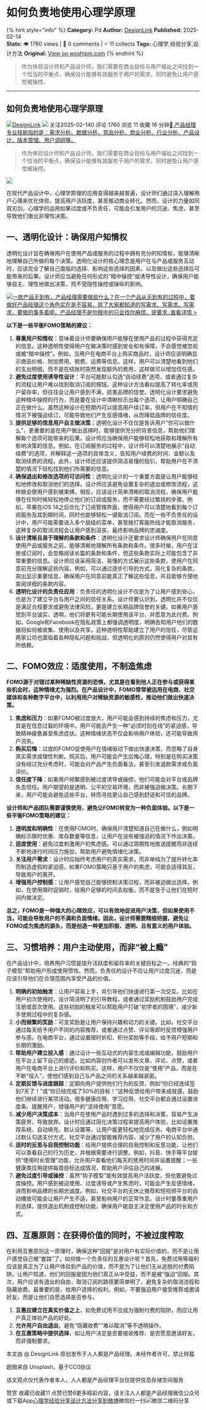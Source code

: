 # 如何负责地使用心理学原理
{% hint style="info" %}
**Category:** Pd
**Author:** [DesignLink](https://www.woshipm.com/u/260724)
**Published:** 2025-02-14  
**Stats:** 👁️ 1760 views | 💬 0 comments | ⭐ 11 collects
**Tags:** 心理学,经验分享,设计方法
**Original:** [View on woshipm.com](https://www.woshipm.com/pd/6179101.html)
{% endhint %}
> 作为体验设计师和产品设计师，我们需要在商业目标与用户福祉之间找到一个恰当的平衡点，确保设计能够有效服务于用户的需求，同时避免让用户感觉被操控。

---

## 如何负责地使用心理学原理

[![](https://static.woshipm.com/view/woshipm_api_def_20241209192039_1526.png?imageView2/1/w/72/h/72/q/100)](https://www.woshipm.com/u/260724)[DesignLink](https://www.woshipm.com/u/260724) ![](https://static.woshipm.com/tag/1101_1@2x.png) 关注2025-02-140 评论 1760 浏览 11 收藏 16 分钟[🔗 产品经理专业技能指的是：需求分析、数据分析、竞品分析、商业分析、行业分析、产品设计、版本管理、用户调研等。](https://ke.qidianla.com/courses/90pm)

> 作为体验设计师和产品设计师，我们需要在商业目标与用户福祉之间找到一个恰当的平衡点，确保设计能够有效服务于用户的需求，同时避免让用户感觉被操控。

![](https://image.woshipm.com/2023/04/14/899b1896-da9e-11ed-9b82-00163e0b5ff3.png)

在现代产品设计中，心理学原理的应用变得越来越普遍，设计师们通过深入理解用户心理来优化体验，提高用户活跃度，甚至推动商业转化。然而，设计的力量如同双刃剑，心理学的运用如果过度或不负责任，可能会引发用户的沉迷、焦虑，甚至导致他们做出非理性决策。

## 一、透明化设计：确保用户知情权

透明化设计旨在确保用户在使用产品或服务的过程中拥有充分的知情权，能够清晰地理解自己所做的每个决策。透明化设计的核心理念是用户在与产品或服务互动时，应该完全了解自己面临的选择、影响这些选择的因素，以及做出这些选择后可能带来的后果。设计师应当避免任何形式的“暗中操控”或诱导性设计，确保用户能够自主、理性地做出决策，而不受隐性操控或操纵的影响。

[![](https://image.woshipm.com/2023/08/02/58dc678c-30e3-11ee-88e7-00163e0b5ff3.png)一款产品无到有，产品经理需要做些什么？在一个产品从无到有的过程中，要做好产品经理这个角色实在是不容易，除了大家都知道的写需求、写需求、写需求，要做的事多着呢。产品经理不是你眼中的只会找你麻烦，提要求..查看详情 >](https://ke.qidianla.com/courses/bcpm)

**以下是一些平衡FOMO策略的建议：**

1.  **尊重用户知情权**：意味着设计师要确保用户能够在使用产品的过程中获得充足的信息。这种透明性使得用户在做决策时感到安全和有保障，不会感觉被忽视或被“暗中操控”。例如，当用户在电商平台上购买商品时，设计师应该明确显示商品价格、附加费用、税费、运费等信息。这样，用户可以清楚地看到他们的支出明细，而不是在结账时突然发现额外的费用，这样做可以增加信任感。
2.  **避免过度使用诱导性设计**：平台可能默认勾选“自动续费”选项，或者通过复杂的流程让用户难以找到取消订阅的按钮。这种设计方法看似提高了转化率或用户留存率，但往往会让用户感到不满，损害品牌的信誉。透明化设计要求避免这种暗中操控的行为，而是要在设计中清晰标示出每个选项，让用户明确自己正在做什么。虽然这种设计在短期内可以提高用户续订率，但用户在不知情的情况下被强迫续订，可能导致他们产生反感情绪，从而降低品牌的信任度。
3.  **提供足够的信息用户自主做决策**；透明化设计不仅仅是告诉用户“你可以做什么”，更重要的是在用户做出选择时，能够提供充分的背景信息，帮助他们理解每个选项可能带来的后果。设计师应当确保用户能够轻松地获取和理解所有影响决策的信息。例如，在订阅服务的过程中，设计师可以清楚地展示“自动续费”的选项，并解释这一选项的具体含义，告知用户续费的时间、金额以及取消续费的流程。此外，设计师还应该提供简洁易懂的指引，帮助用户在不清楚的情况下轻松找到他们所需要的信息。
4.  **确保退出和修改选项的可访问性**：透明化设计的一个重要方面是让用户能够轻松地修改和取消他们的选择。设计师应该避免设置复杂的退出或修改流程，这样做会使用户感到被束缚。相反，应该设计简单清晰的取消流程，确保用户能够在任何时候轻松地停止他们的订阅或服务，而不需要经过繁琐的步骤。例如，苹果在iOS 14之后优化了订阅管理界面，使得用户可以清楚地看到每个订阅服务及其到期时间，同时也能够轻松一键取消订阅。而在一些不负责任的设计中，用户可能需要进入多个层级的菜单，甚至拨打客服热线才能取消服务，这种复杂的取消流程会让用户感到沮丧，最终影响品牌的忠诚度。
5.  **设计清晰且易于理解的条款和条件**：透明化设计还要求设计师确保用户在同意使用产品或服务之前，能够清晰地理解所有条款和条件。很多时候，用户在注册或订阅时，会忽略阅读长篇的条款和条件，但这些条款实际上可能包含了非常重要的信息。设计师应该采用简洁、易懂的方式展示这些条款，使用户在同意前充分理解这些内容。例如，可以通过逐步引导的方式，简化复杂的条款，突出显示重要信息，确保用户在同意前能真正了解这些信息，并且能够方便地查阅详细的条款内容。
6.  **透明化设计的负责任应用**：负责任的透明化设计不仅是为了让用户感到安心，也是为了建立平台与用户之间的信任关系。设计师要认识到，透明化并不仅仅是满足合规要求或避免法律风险，更是建立长期品牌信誉的关键。如果用户感觉到平台诚实、透明，他们将更有可能长期使用该平台，并愿意为此付费。例如，Google和Facebook在隐私政策上都强调透明度，明确告知用户他们的数据将如何被收集、使用以及共享。这种透明性帮助建立了用户的信任，尽管这两家公司也面临着各种隐私问题和挑战，但透明化的原则仍然使得用户对其有所依赖。

## 二、FOMO效应：适度使用，不制造焦虑

**FOMO源于对错过某种稀缺性资源的恐惧，尤其是在看到他人正在参与或获得某些机会时，这种情绪尤为强烈。在产品设计中，FOMO常常被运用在电商、社交媒体和各种数字平台中，以利用用户对稀缺资源的敏感性，推动他们做出快速决策。**

1.  **焦虑和压力**：如果FOMO被过度放大，用户可能会感到持续的焦虑和压力，尤其是在信息过载的环境中。用户可能会产生一种“必须时刻在线”的紧迫感，导致精神疲惫甚至焦虑症状。这种情绪状态不仅会影响用户体验，还可能导致用户流失。
2.  **购买后悔**：过度的FOMO促使用户在情绪驱动下做出快速决策，而忽略了自身真实需求或理性判断。购买后，用户可能会产生后悔心理，特别是在购买决策没有经过充分考虑时，可能会对产品产生负面看法，甚至引发退款需求或负面评价。
3.  **信任度下降**：如果用户频繁感到被过度诱导或操控，他们可能会对平台或品牌失去信任。用户期望的是透明、公平的交易环境，而非被强迫做决策。长期下来，用户可能会避免这些平台，转而寻找更让自己感到舒适和可信的品牌。

**设计师和产品团队需要谨慎使用，避免让FOMO转变为一种负面体验。以下是一些平衡FOMO策略的建议：**

1.  **透明度和明确性**：在使用FOMO时，确保用户清楚知道自己在做什么，例如明确标示限时优惠、库存数量等信息，让用户在没有被强迫的情况下作出决策。
2.  **适度使用**：避免过度刺激用户的焦虑感。可以通过周期性地推送提醒而非连续不断地进行时间压力施加，帮助用户避免情绪化决策。
3.  **关注用户需求**：设计时应始终考虑用户的真实需求，而非单纯为了提升转化率而制造虚假的紧迫感。如果FOMO策略只基于用户的焦虑，可能会适得其反，导致用户的离开。
4.  **增强用户控制感**：让用户感觉自己能够控制决策过程，而非被迫做出选择。例如，在使用限时促销时，给用户足够的时间去权衡，而不是急于让他们在短时间内做决定。

**总之，FOMO是一种强大的心理效应，可以有效地促进用户决策，但如果使用不当，可能会导致用户的不满和负面情绪。因此，设计师需要精细把握，避免让FOMO成为焦虑的源头，而是创造一种更加积极、透明、且有意义的用户体验。**

## 三、习惯培养：用户主动使用，而非“被上瘾”

在产品设计中，培养用户习惯是提升活跃度和留存率的关键目标之一。经典的“钩子模型”帮助用户形成使用惯性。然而，负责任的设计不应让用户过度沉迷，而是应该引导他们在合理范围内享受产品的价值。

1.  **明确的初始触发**：让用户容易上手，并引导他们快速进行第一次交互。比如在用户初次使用时，设计简洁明了的引导教程，或者通过奖励机制鼓励用户完成注册或首次使用。这些初始的触发可以帮助用户打破“初学者的困境”，减少新手使用过程中的复杂感。
2.  **小而频繁的奖励**：可变奖励是让用户保持兴趣和动力的关键。比如，社交平台通过每天给予用户不同的内容推荐，或者通过点赞、评论等即时反馈增强用户参与感。在电商平台，通过设置限时折扣、积分奖励等手段，给予用户短期和长期的激励。
3.  **帮助用户建立投入感**：通过设计一些互动式的内容生成或编辑功能，鼓励用户在平台上留下自己的痕迹。比如内容创作者可以发布文章、评论、点赞，或者用户在电商平台上进行评价和购买。这样，用户不仅仅是“使用”产品，而是在不断“投入”，使他们感到自己与产品之间的关系越来越紧密。
4.  **定期反馈与进度跟踪**：定期向用户提供他们行为的反馈，例如“你已经连续签到7天了！”或“你已经完成了50%的目标！”这种反馈给用户带来成就感，鼓励他们继续进行某项活动。很多健康应用、学习应用、社交平台都会通过设置进度条、提醒用户，增强用户的“坚持使用”意愿。
5.  **减少用户决策成本**：当用户在使用产品时遇到过多的选择和决策，容易产生决策疲劳，导致放弃。设计时应通过简化决策过程来提高用户体验，比如设置推荐系统、自动填充、默认设置等，让用户能更轻松地完成任务。电商平台中通过默认勾选支付方式，社交平台通过智能推荐内容，减少了用户的认知负担。
6.  **适时的反思与自我控制功能**：给用户提供合理的自我控制和反思功能，让他们可以查看自己的行为历史，并根据需要进行调整。例如，抖音、快手等平台提供“使用时长管理”功能，允许用户查看他们每天的使用时间并设置提醒；一些健康类应用提供每周目标达成情况，帮助用户评估自己的进展。
7.  **避免过度引导或操控**：虽然“钩子模型”能有效提高用户活跃度，但也要避免过度操控。用户感到被迫使用、过度诱导或产生焦虑时，可能会产生反感情绪，进而影响品牌的长期忠诚度。例如，社交平台的无休止推荐和短视频平台的自动播放可能会让用户产生不适，甚至影响用户的正常作息。设计时要尊重用户的选择，提供退出机制或控制功能，确保用户能自主决定使用产品的时长和方式。

## 四、互惠原则：在获得价值的同时，不被过度榨取

在利用互惠原则这一原理时，确保这种“回报”是对用户有实际价值的，而不是让用户感觉自己被“套路”了。如何做一个负责任的互惠设计呢？首先，免费试用等福利应该是真正为了让用户体验到产品的价值，而不是为了让他们无从逃脱的付费陷阱。让用户知道，他们的回报是因为他们真正从中受益，而不是被“强迫”回报。其次，用户应该有退出的自由，取消订阅的路径要简单明了，避免复杂的取消流程和隐藏收费。最重要的是，给用户选择的权利。例如，不要强迫用户接受推荐或邀请好友，而是让他们自愿选择是否参与。

1.  **互惠应建立在真实价值之上**，如免费试用不应成为强制付费的陷阱，而应让用户真正体验产品的好处。
2.  **允许用户自由退出**，避免“隐藏收费”“难以取消”等不透明操作。
3.  **在互惠策略中提供选择**，如让用户决定是否要接收推荐、是否愿意邀请好友，而非强制要求。

本文由 @ DesignLink 原创发布于人人都是产品经理。未经作者许可，禁止转载

题图来自 Unsplash，基于CC0协议

该文观点仅代表作者本人，人人都是产品经理平台仅提供信息存储空间服务

赞赏 收藏已收藏11 点赞已赞6更多精彩内容，请关注人人都是产品经理微信公众号或下载App[心理学](https://www.woshipm.com/tag/%e5%bf%83%e7%90%86%e5%ad%a6)[经验分享](https://www.woshipm.com/tag/%e7%bb%8f%e9%aa%8c%e5%88%86%e4%ba%ab)[设计方法](https://www.woshipm.com/tag/%e8%ae%be%e8%ae%a1%e6%96%b9%e6%b3%95)[分享到微博](https://service.weibo.com/share/share.php?appkey=2775287854&title=如何负责地使用心理学原理&url=https://www.woshipm.com/pd/6179101.html&pic=https://image.woshipm.com/2023/04/14/899b1896-da9e-11ed-9b82-00163e0b5ff3.png)微信扫一扫![微信二维码](https://api.pwmqr.com/qrcode/create/?url=https://www.woshipm.com/pd/6179101.html)分享